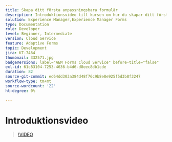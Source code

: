 ```yaml
---
title: Skapa ditt första anpassningsbara formulär
description: Introduktionsvideo till kursen om hur du skapar ditt första adaptiva formulär
solution: Experience Manager,Experience Manager Forms
type: Documentation
role: Developer
level: Beginner, Intermediate
version: Cloud Service
feature: Adaptive Forms
topic: Development
jira: KT-7464
thumbnail: 332571.jpg
badgeVersions: label="AEM Forms Cloud Service" before-title="false"
exl-id: 61c83104-7253-4636-b4d6-d8eec8db1cde
duration: 82
source-git-commit: ed64dd303a384d48f76c9b8e8e925f5d3b8f3247
workflow-type: tm+mt
source-wordcount: '22'
ht-degree: 0%

---
```


# Introduktionsvideo


>[!VIDEO](https://video.tv.adobe.com/v/332571?quality=12&learn=on)
